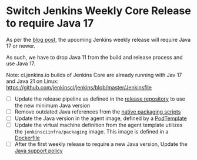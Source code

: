 <!-- Checklist to transition Jenkins weekly build to require a newer Java version

https://github.com/jenkins-infra/helpdesk/issues/4135 is a good example for Java 17

-->

# Switch Jenkins Weekly Core Release to require Java 17

As per the [blog post](https://www.jenkins.io/blog/2024/06/11/require-java-17/), the upcoming Jenkins weekly release will require Java 17 or newer.

As such, we have to drop Java 11 from the build and release process and use Java 17.

Note: ci.jenkins.io builds of Jenkins Core are already running with Jav 17 and Java 21 on Linux: https://github.com/jenkinsci/jenkins/blob/master/Jenkinsfile

- [ ] Update the release pipeline as defined in the [release repository](https://github.com/jenkins-infra/release/blob/master/Jenkinsfile.d/core/release) to use the new minimum Java version
- [ ] Remove outdated Java references from the [native packaging scripts](https://github.com/jenkinsci/packaging)
- [ ] Update the Java version in the agent image, defined by a [PodTemplate](https://github.com/jenkins-infra/release/blob/master/PodTemplates.d/release-linux.yaml)
- [ ] Update the virtual machine definition from the agent template utilizes the `jenkinsciinfra/packaging` image.
      This image is defined in a [Dockerfile](https://github.com/jenkins-infra/docker-packaging/blob/main/Dockerfile)
- [ ] After the first weekly release to require a new Java version, Update the [Java support policy](https://www.jenkins.io/doc/book/platform-information/support-policy-java/)

